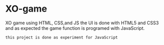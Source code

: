 # XO-game
XO game using HTML, CSS,and JS the UI is done with HTML5 and CSS3 and as expected the game function is programed with JavaScript.

```this project is done as experiment for JavaScript```
